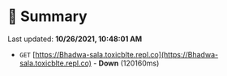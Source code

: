# 📖 Summary
Last updated: **10/26/2021, 10:48:01 AM**

- `GET` [https://Bhadwa-sala.toxicblte.repl.co](https://Bhadwa-sala.toxicblte.repl.co) - **Down** (120160ms)
